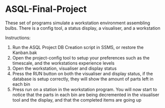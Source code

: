 # ASQL-Final-Project
These set of programs simulate a workstation environment assembling bulbs. There is a config tool, a status display, a visualiser, and a workstation


Instructions:
1. Run the ASQL Project DB Creation script in SSMS, or restore the Kanban.bak
2. Open the project-config tool to setup your preferences such as the timescale, and the workstations experience levels
3. Open the workstation, visualiser and display status
4. Press the RUN button on both the visualiser and display status, if the database is setup correctly, they will show the amount of parts left in each bin
5. Press run on a station in the workstation program. You will now start to notice that the parts in each bin are being decremented in the visualiser tool and the display, and that the completed items are going up
